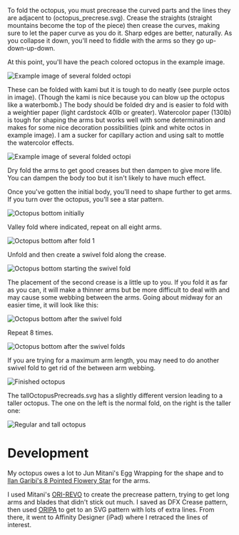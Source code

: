 To fold the octopus, you must precrease the curved parts and the lines they are adjacent to (octopus_precrese.svg). Crease the straights (straight mountains become the top of the piece) then crease the curves, making sure to let the paper curve as you do it. Sharp edges are better, naturally. As you collapse it down, you'll need to fiddle with the arms so they go up-down-up-down. 

At this point, you'll have the peach colored octopus in the example image. 

![Example image of several folded octopi](pics/octos_example.jpeg "Ignore the green one")

These can be folded with kami but it is tough to do neatly (see purple octos in image). (Though the kami is nice because you can blow up the octopus like a waterbomb.) The body should be folded dry and is easier to fold with a weightier paper (light cardstock 40lb or greater). Watercolor paper (130lb) is tough for shaping the arms but works well with some determination and makes for some nice decoration possibilities (pink and white octos in example image). I am a sucker for capillary action and using salt to mottle the watercolor effects.

![Example image of several folded octopi](pics/WaterColorPaperPaintedOctos.jpeg)


Dry fold the arms to get good creases but then dampen to give more life. You can dampen the body too but it isn't likely to have much effect.

Once you've gotten the initial body, you'll need to shape further to get arms. If you turn over the octopus, you'll see a star pattern.

![Octopus bottom initially](pics/octo-arm1.png "Octopus bottom")

Valley fold where indicated, repeat on all eight arms.

![Octopus bottom after fold 1](pics/octo-arm2.png "Octopus bottom after first crease")

Unfold and then create a swivel fold along the crease.

![Octopus bottom starting the swivel fold](pics/octo-arm3.png "Octopus bottom starting swivel fold")

The placement of the second crease is a little up to you. If you fold it as far as you can, it will make a thinner arms but be more difficult to deal with and may cause some webbing between the arms. Going about midway for an easier time, it will look like this:

![Octopus bottom after the swivel fold](pics/octo-arm4.png "Octopus bottom finished swivel fold")

Repeat 8 times.

![Octopus bottom after the swivel folds](pics/octo-arm5.png "Octopus bottom finished swivel folds")

If you are trying for a maximum arm length, you may need to do another swivel fold to get rid of the between arm webbing.

![Finished octopus](pics/fridayNightPartyOctopus.jpeg "Finished octopus")


The tallOctopusPrecreads.svg has a slightly different version leading to a taller octopus. The one on the left is the normal fold, on the right is the taller one:

![Regular and tall octopus](pics/NormalAndTallOcto.jpeg "Regular octopus (left) and tall (right)")


# Development 
My octopus owes a lot to Jun Mitani's Egg Wrapping for the shape and to [Ilan Garibi's 8 Pointed Flowery Star](https://origamiusa.org/thefold/article/diagrams-8-pointed-flowery-star) for the arms.

I used Mitani's [ORI-REVO](http://mitani.cs.tsukuba.ac.jp/origami_application/) to create the precrease pattern, trying to get long arms and blades that didn't stick out much. I saved as DFX Crease pattern, then used [ORIPA](http://mitani.cs.tsukuba.ac.jp/oripa/) to get to an SVG pattern with lots of extra lines. From there, it went to Affinity Designer (iPad) where I retraced the lines of interest. 


